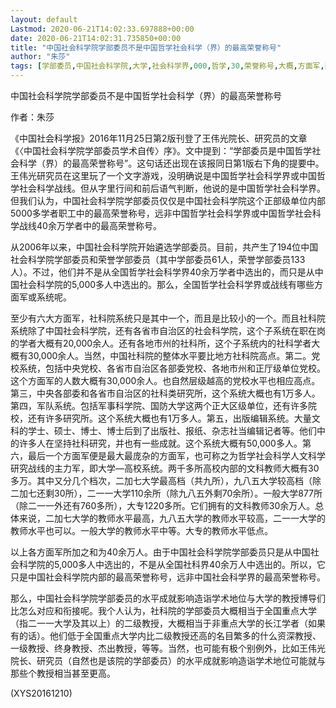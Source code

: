 ```yaml
---
layout: default
Lastmod: 2020-06-21T14:02:33.697888+00:00
date: 2020-06-21T14:02:31.735850+00:00
title: "中国社会科学院学部委员不是中国哲学社会科学（界）的最高荣誉称号"
author: "朱莎"
tags: [学部委员,中国社会科学院,大学,社会科学界,000,哲学,30,荣誉称号,大概,方面军,新语丝]
---
```


中国社会科学院学部委员不是中国哲学社会科学（界）的最高荣誉称号

作者：朱莎

《中国社会科学报》2016年11月25日第2版刊登了王伟光院长、研究员的文章《〈中国社会科学院学部委员学术自传〉序》。文中提到：“学部委员是中国哲学社会科学（界）的最高荣誉称号”。这句话还出现在该报同日第1版右下角的提要中。王伟光研究员在这里玩了一个文字游戏，没明确说是中国哲学社会科学界或中国哲学社会科学战线。但从字里行间和前后语气判断，他说的是中国哲学社会科学界。但我们认为，中国社会科学院学部委员仅仅是中国社会科学院这个正部级单位内部5000多学者职工中的最高荣誉称号，远非中国哲学社会科学界或中国哲学社会科学战线40余万学者中的最高荣誉称号。

从2006年以来，中国社会科学院开始遴选学部委员。目前，共产生了194位中国社会科学院学部委员和荣誉学部委员（其中学部委员61人，荣誉学部委员133人）。不过，他们并不是从全国哲学社会科学界40余万学者中选出的，而只是从中国社会科学院的5,000多人中选出的。那么，全国哲学社会科学界或战线有哪些方面军或系统呢。

至少有六大方面军，社科院系统只是其中一个，而且是比较小的一个。而且社科院系统除了中国社会科学院，还有各省市自治区的社会科学院，这个子系统在职在岗的学者大概有20,000余人。还有各地市州的社科所，这个子系统内的社科学者大概有30,000余人。当然，中国社科院的整体水平要比地方社科院高点。第二。党校系统，包括中央党校、各省市自治区各部委党校、各地市州和正厅级单位党校。这个方面军的人数大概有30,000余人。也自然层级越高的党校水平也相应高点。第三，中央各部委和各省市自治区的社科类研究所，这个系统大概也有1万多人。第四，军队系统。包括军事科学院、国防大学这两个正大区级单位，还有许多院校，还有许多研究所。这个系统大概也有1万多人。第五，出版编辑系统。大量文科的学士、硕士、博士、博士后到了出版社、报纸、杂志社当编辑记者等。他们中的许多人在坚持社科研究，并也有一些成就。这个系统大概有50,000多人。第六，最后一个方面军便是最大最庞杂的方面军，也可称之为哲学社会科学人文科学研究战线的主力军，即大学—高校系统。两千多所高校内部的文科教师大概有30多万。其中又分几个档次，二加七大学最高档（共九所），九八五大学较高档（除二加七还剩30所），二一一大学110余所（除九八五外剩70余所）。一般大学877所（除二一一外还有760多所），大专1220多所。它们拥有的文科教师30余万人。总体来说，二加七大学的教师水平最高，九八五大学的教师水平较高，二一一大学的教师水平也可以。一般大学的教师水平中等。大专的教师水平低点。

以上各方面军所加之和为40余万人。由于中国社会科学院学部委员只是从中国社会科学院的5,000多人中选出的，不是从全国社科界40余万人中选出的。所以，它只是中国社会科学院内部的最高荣誉称号，远非中国社会科学界的最高荣誉称号。

那么，中国社会科学院学部委员的水平成就影响造诣学术地位与大学的教授博导们比怎么对应和衔接呢。我个人认为，社科院的学部委员大概相当于全国重点大学（指二一一大学及其以上）的二级教授，大概相当于非重点大学的长江学者（如果有的话）。他们低于全国重点大学内比二级教授还高的名目繁多的什么资深教授、一级教授、终身教授、杰出教授，等等。当然，也可能有极个别例外，比如王伟光院长、研究员（自然也是该院的学部委员）的水平成就影响造诣学术地位可能就与那些个教授相当甚至更高。

(XYS20161210)

